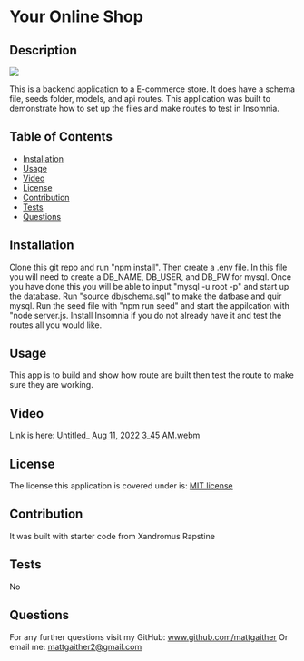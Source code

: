 # Your Online Shop

  ## Description
  <img src = 'https://img.shields.io/badge/MIT-%20License-inactive'>

  This is a backend application to a E-commerce store. It does have a schema file, seeds folder, models, and api routes. This application was built to demonstrate how to set up the files and make routes to test in Insomnia.

  ## Table of Contents

  - [Installation](#installation)
  - [Usage](#usage)
  - [Video](#video)
  - [License](#license)
  - [Contribution](#contribution)
  - [Tests](#tests)
  - [Questions](#questions)

  ## Installation
  Clone this git repo and run "npm install". Then create a .env file. In this file you will need to create a DB_NAME, DB_USER, and DB_PW for mysql. Once you have done this you will be able to input "mysql -u root -p" and start up the database. Run "source db/schema.sql" to make the datbase and quir mysql. Run the seed file with "npm run seed" and start the appilcation with "node server.js. Install Insomnia if you do not already have it and test the routes all you would like.

  ## Usage
  This app is to build and show how route are built then test the route to make sure they are working.
  
  ## Video
  
  Link is here: 
 [Untitled_ Aug 11, 2022 3_45 AM.webm](https://drive.google.com/file/d/1rzCAUEiIh7lWuROwTlYB8Qgm2PF-Tiib/view)

  ## License
  The license this application is covered under is: [MIT license](https://opensource.org/licenses/MIT)
  

  ## Contribution
  It was built with starter code from Xandromus Rapstine

  ## Tests
  No

  ## Questions
  For any further questions visit my GitHub:  <a href='github.com/mattgaither'>www.github.com/mattgaither</a>
  Or email me: mattgaither2@gmail.com
  
